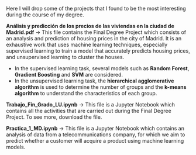 
Here I will drop some of the projects that I found to be the most interesting during the course of my degree. 

**Análisis y predicción de los precios de las viviendas en la ciudad de Madrid.pdf** -> This file contains the Final Degree Project which consists of an analysis and prediction of housing prices in the city of Madrid. It is an exhaustive work that uses machine learning techniques, especially supervised learning to train a model that accurately predicts housing prices, and unsupervised learning to cluster the houses. 
- In the supervised learning task, several models such as **Random Forest**, **Gradient Boosting** and **SVM** are considered.
- In the unsupervised learning task, the **hierarchical agglomerative algorithm** is used to determine the number of groups and the **k-means algorithm** to understand the characteristics of each group.

**Trabajo_Fin_Grado_LU.ipynb** -> This file is a Jupyter Notebook which contains all the activities that are carried out during the Final Degree Project. To see more, download the file. 

**Practica_1_MD.ipynb** -> This file is a  Jupyter Notebook which contains an analysis of data from a telecommunications company, for which we aim to predict whether a customer will acquire a product using machine learning models.
